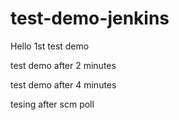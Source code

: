 # test-demo-jenkins

Hello 1st test demo

test demo after 2 minutes



test demo after 4 minutes


tesing after scm poll
